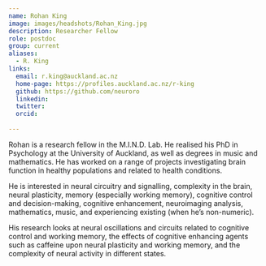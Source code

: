 ```yaml
---
name: Rohan King
image: images/headshots/Rohan_King.jpg
description: Researcher Fellow
role: postdoc
group: current
aliases:
  - R. King
links:
  email: r.king@auckland.ac.nz
  home-page: https://profiles.auckland.ac.nz/r-king
  github: https://github.com/neuroro
  linkedin:
  twitter: 
  orcid:
  
---
```


Rohan is a research fellow in the M.I.N.D. Lab. He realised his PhD in Psychology at the University of Auckland, as well as degrees in music and mathematics. He has worked on a range of projects investigating brain function in healthy populations and related to health conditions.

He is interested in neural circuitry and signalling, complexity in the brain, neural plasticity, memory (especially working memory), cognitive control and decision-making, cognitive enhancement, neuroimaging analysis, mathematics, music, and experiencing existing (when he’s non-numeric).

His research looks at neural oscillations and circuits related to cognitive control and working memory, the effects of cognitive enhancing agents such as caffeine upon neural plasticity and working memory, and the complexity of neural activity in different states.
 
